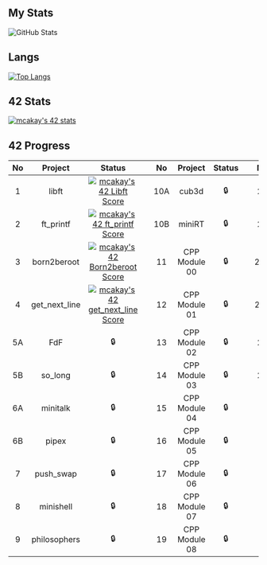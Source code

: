 ## My Stats
![GitHub Stats](https://github-readme-stats.vercel.app/api?username=mcakay&theme=tokyonight)

## Langs
[![Top Langs](https://github-readme-stats.vercel.app/api/top-langs/?username=mcakay&layout=compact&theme=tokyonight)](https://github.com/mcakay)

## 42 Stats
[![mcakay's 42 stats](https://badge42.vercel.app/api/v2/cl5n4bxix008708ld96du2gww/stats?cursusId=21&coalitionId=227)](https://github.com/JaeSeoKim/badge42)

## 42 Progress
| No | Project | Status  |  | No  | Project | Status |  | No | Project     | Status |
| :---:  | :---:   | :---:  | :---:  | :---:  | :---:    | :---:    | :---:  | :---:  | :---:  | :---:   |
| 1  | libft   | [![mcakay's 42 Libft Score](https://badge42.vercel.app/api/v2/cl5n4bxix008708ld96du2gww/project/2626110)](https://github.com/JaeSeoKim/badge42)|  | 10A | cub3d   | 🔒 |  | 20 | NetPractice | 🔒   |
| 2  | ft_printf  | [![mcakay's 42 ft_printf Score](https://badge42.vercel.app/api/v2/cl5n4bxix008708ld96du2gww/project/2644507)](https://github.com/JaeSeoKim/badge42)|  | 10B | miniRT   | 🔒 |  | 21 | ft_containers | 🔒   |
| 3  |  born2beroot  | [![mcakay's 42 Born2beroot Score](https://badge42.vercel.app/api/v2/cl5n4bxix008708ld96du2gww/project/2656095)](https://github.com/JaeSeoKim/badge42) |  | 11 | CPP Module 00   | 🔒   |  | 22A | ft_irc | 🔒   |
| 4  | get_next_line   | [![mcakay's 42 get_next_line Score](https://badge42.vercel.app/api/v2/cl5n4bxix008708ld96du2gww/project/2651501)](https://github.com/JaeSeoKim/badge42) |  | 12 | CPP Module 01   | 🔒|  | 22B | webserv | 🔒   |
| 5A  | FdF   | 🔒 |  | 13 | CPP Module 02   | 🔒   |  | 23 | inception | 🔒   |
| 5B  | so_long   | 🔒 |  | 14 | CPP Module 03   | 🔒   |  | 24 | ft_transcendence | 🔒   |
| 6A  | minitalk   | 🔒 |  | 15 | CPP Module 04   | 🔒   |  |  |  |    |
| 6B  | pipex   | 🔒 |  | 16 | CPP Module 05   | 🔒   |  |  |  |   |
| 7  | push_swap   | 🔒 |  | 17 | CPP Module 06   | 🔒   |  |  |  |    |
| 8  | minishell   | 🔒 |  | 18 | CPP Module 07   | 🔒   |  |  |  |    |
| 9  | philosophers   | 🔒 |  | 19 | CPP Module 08   | 🔒   |  |  |  |   
